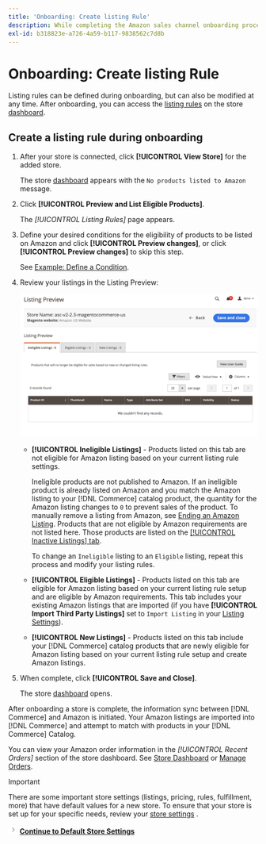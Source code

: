 ```yaml
---
title: 'Onboarding: Create listing Rule'
description: While completing the Amazon sales channel onboarding process, create the initial listing rules for generating Amazon listings for your [!DNL Commerce] products.
exl-id: b318823e-a726-4a59-b117-9838562c7d8b
---
```

# Onboarding: Create listing Rule

Listing rules can be defined during onboarding, but can also be modified at any time. After onboarding, you can access the [listing rules](./listing-rules.md) on the store [dashboard](./amazon-store-dashboard.md).

## Create a listing rule during onboarding

1. After your store is connected, click **[!UICONTROL View Store]** for the added store.

   The store [dashboard](./amazon-store-dashboard.md) appears with the `No products listed to Amazon` message.

1. Click **[!UICONTROL Preview and List Eligible Products]**.

   The _[!UICONTROL Listing Rules]_ page appears.

1. Define your desired conditions for the eligibility of products to be listed on Amazon and click **[!UICONTROL Preview changes]**, or click **[!UICONTROL Preview changes]** to skip this step.

   See [Example: Define a Condition](./ob-define-condition-example.md).

1. Review your listings in the Listing Preview:

   ![Listing preview](assets/amazon-ob-listing-preview.png)

   - **[!UICONTROL Ineligible Listings]** - Products listed on this tab are not eligible for Amazon listing based on your current listing rule settings.

      Ineligible products are not published to Amazon. If an ineligible product is already listed on Amazon and you match the Amazon listing to your [!DNL Commerce] catalog product, the quantity for the Amazon listing changes to `0` to prevent sales of the product. To manually remove a listing from Amazon, see [Ending an Amazon Listing](./end-listings-manually.md). Products that are not eligible by Amazon requirements are not listed here. Those products are listed on the [[!UICONTROL Inactive Listings] tab](./inactive-listings.md).

      To change an `Ineligible` listing to an `Eligible` listing, repeat this process and modify your listing rules.

   - **[!UICONTROL Eligible Listings]** - Products listed on this tab are eligible for Amazon listing based on your current listing rule setup and are eligible by Amazon requirements. This tab includes your existing Amazon listings that are imported (if you have **[!UICONTROL Import Third Party Listings]** set to `Import Listing` in your [Listing Settings](./listing-settings.md)).

   - **[!UICONTROL New Listings]** - Products listed on this tab include your [!DNL Commerce] catalog products that are newly eligible for Amazon listing based on your current listing rule setup and create Amazon listings.

1. When complete, click **[!UICONTROL Save and Close]**.

   The store [dashboard](./amazon-store-dashboard.md) opens.

After onboarding a store is complete, the information sync between [!DNL Commerce] and Amazon is initiated. Your Amazon listings are imported into [!DNL Commerce] and attempt to match with products in your [!DNL Commerce] Catalog.

You can view your Amazon order information in the _[!UICONTROL Recent Orders]_ section of the store dashboard. See [Store Dashboard](./amazon-store-dashboard.md) or [Manage Orders](./managing-orders.md).

>[!IMPORTANT]
>
>There are some important store settings (listings, pricing, rules, fulfillment, more) that have default values for a new store. To ensure that your store is set up for your specific needs, review your [store settings](./default-store-settings.md) .

![Next icon](assets/btn-next.png) [**Continue to Default Store Settings**](./default-store-settings.md)
